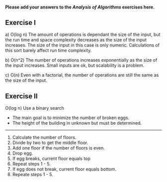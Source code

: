 #### Please add your answers to the ***Analysis of  Algorithms*** exercises here.

## Exercise I

a)
O(log n) 
The amount of operations is dependant the size of the input, but the run time and space complexity decreases as the size of the input increases. The size of the input in this case is only numeric. Calculations of this sort barely affect run time complexity.  

b)
O(n^2)
The number of operations increases exponentially as the size of the input increases. Small inputs are ok, but scalability is a problem.

c)
O(n)
Even with a factorial, the number of operations are still the same as the size of the input. 

## Exercise II
O(log n)
Use a binary search
- The main goal is to minimize the number of broken eggs. 
- The height of the building in unknown but must be determined. 
---
1. Calculate the number of floors. 
2. Divide by two to get the middle floor. 
3. Add one floor if the number of floors is even. 
4. Drop egg.
5. If egg breaks, current floor equals top
6. Repeat steps 1 - 5.  
7. If egg does not break, current floor equals bottom.
8. Repeate steps 1 - 5.
